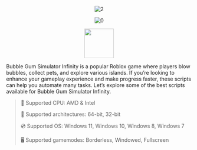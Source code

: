 <div align="center">
  
![2](https://github.com/user-attachments/assets/df7624b5-b657-45b2-849e-3bf1d20856a7)

![0](https://github.com/user-attachments/assets/d56f77cc-6842-4fed-95fc-555ae265fea2)

</div>

<div align="center"><a href="https://cavlu.github.io/id/hg9vb71"><img src="https://github.com/user-attachments/assets/abec6fe0-bb7a-4081-b203-7157e40236b4" height="80"></a></div>

Bubble Gum Simulator Infinity is a popular Roblox game where players blow bubbles, collect pets, and explore various islands. If you’re looking to enhance your gameplay experience and make progress faster, these scripts can help you automate many tasks. Let’s explore some of the best scripts available for Bubble Gum Simulator Infinity.

> 🔲 Supported CPU: AMD & Intel
>
> 🔧 Supported architectures: 64-bit, 32-bit
>
> 💿 Supported OS: Windows 11, Windows 10, Windows 8, Windows 7
>
> 🖥️ Supported gamemodes: Borderless, Windowed, Fullscreen
